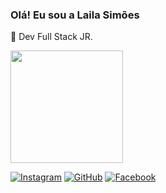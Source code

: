 ### Olá! Eu sou a Laila Simões 

🎒 Dev Full Stack JR.

<div>
  <a  href="https://github.com/LailaSimoes">
    <img height="180cm" src="https://github-readme-stats.vercel.app/api?username=LailaSimoes&theme=midnight-purple&include"</div> 
    
    
[![Instagram](https://img.shields.io/badge/Instagram-E4405F?style=for-the-badge&logo=instagram&logoColor=white)](https://www.instagram.com/lsimoesn/)
[![GitHub](https://img.shields.io/badge/GitHub-100000?style=for-the-badge&logo=github&logoColor=white)](https://github.com/LailaSimoes)
[![Facebook](https://img.shields.io/badge/Facebook-1877F2?style=for-the-badge&logo=facebook&logoColor=white)](https://www.facebook.com/laila.simoes/)
   
                           
  


